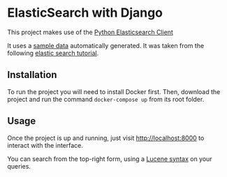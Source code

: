 # ElasticSearch with Django

This project makes use of the [Python Elasticsearch Client](https://elasticsearch-py.readthedocs.io/en/v7.12.0/#python-elasticsearch-client)

It uses a [sample data](https://raw.githubusercontent.com/elastic/elasticsearch/master/docs/src/test/resources/accounts.json) automatically generated. It was taken from the following [elastic search tutorial](https://www.elastic.co/guide/en/elasticsearch/reference/current/getting-started-index.html).

## Installation

To run the project you will need to install Docker first. Then, download the project and run the command `docker-compose up` from its root folder.

## Usage

Once the project is up and running, just visit [http://localhost:8000](http://localhost:8000) to interact with the interface.

You can search from the top-right form, using a [Lucene syntax](https://www.elastic.co/guide/en/kibana/current/lucene-query.html#lucene-query) on your queries.
